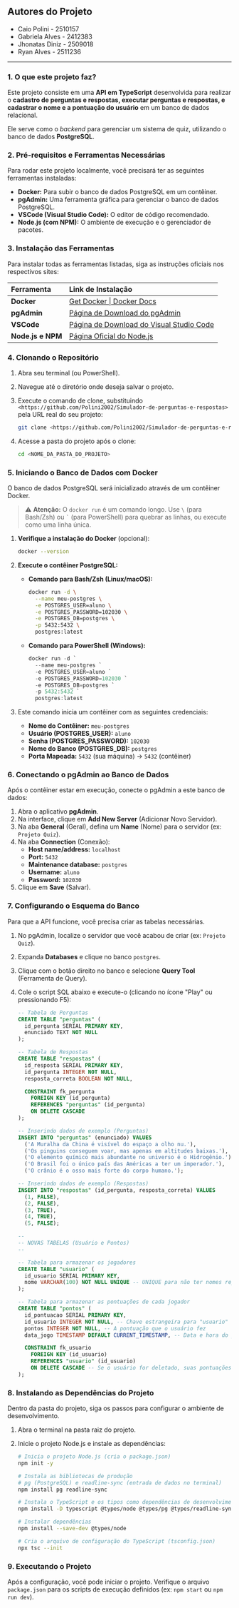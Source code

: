 ## Autores do Projeto

* Caio Polini - 2510157
* Gabriela Alves - 2412383
* Jhonatas Diniz - 2509018
* Ryan Alves - 2511236

---

### 1. O que este projeto faz?

Este projeto consiste em uma **API em TypeScript** desenvolvida para realizar o **cadastro de perguntas e respostas, executar perguntas e respostas, e cadastrar o nome e a pontuação do usuário** em um banco de dados relacional.

Ele serve como o *backend* para gerenciar um sistema de quiz, utilizando o banco de dados **PostgreSQL**.

### 2. Pré-requisitos e Ferramentas Necessárias

Para rodar este projeto localmente, você precisará ter as seguintes ferramentas instaladas:

* **Docker:** Para subir o banco de dados PostgreSQL em um contêiner.
* **pgAdmin:** Uma ferramenta gráfica para gerenciar o banco de dados PostgreSQL.
* **VSCode (Visual Studio Code):** O editor de código recomendado.
* **Node.js (com NPM):** O ambiente de execução e o gerenciador de pacotes.

### 3. Instalação das Ferramentas

Para instalar todas as ferramentas listadas, siga as instruções oficiais nos respectivos sites:

| Ferramenta | Link de Instalação |
| :--- | :--- |
| **Docker** | [Get Docker \| Docker Docs](https://docs.docker.com/get-started/get-docker/) |
| **pgAdmin** | [Página de Download do pgAdmin](https://www.pgadmin.org/download/) |
| **VSCode** | [Página de Download do Visual Studio Code](https://code.visualstudio.com/download) |
| **Node.js e NPM** | [Página Oficial do Node.js](https://nodejs.org/en/download/) |

### 4. Clonando o Repositório

1.  Abra seu terminal (ou PowerShell).
2.  Navegue até o diretório onde deseja salvar o projeto.
3.  Execute o comando de clone, substituindo `<https://github.com/Polini2002/Simulador-de-perguntas-e-respostas>` pela URL real do seu projeto:

    ```bash
    git clone <https://github.com/Polini2002/Simulador-de-perguntas-e-respostas>
    ```

4.  Acesse a pasta do projeto após o clone:

    ```bash
    cd <NOME_DA_PASTA_DO_PROJETO>
    ```

### 5. Iniciando o Banco de Dados com Docker

O banco de dados PostgreSQL será inicializado através de um contêiner Docker.

> ⚠️ **Atenção:** O `docker run` é um comando longo. Use `\` (para Bash/Zsh) ou `` ` `` (para PowerShell) para quebrar as linhas, ou execute como uma linha única.

1.  **Verifique a instalação do Docker** (opcional):

    ```bash
    docker --version
    ```

2.  **Execute o contêiner PostgreSQL:**

    * **Comando para Bash/Zsh (Linux/macOS):**
        ```bash
        docker run -d \
          --name meu-postgres \
          -e POSTGRES_USER=aluno \
          -e POSTGRES_PASSWORD=102030 \
          -e POSTGRES_DB=postgres \
          -p 5432:5432 \
          postgres:latest
        ```
    * **Comando para PowerShell (Windows):**
        ```powershell
        docker run -d `
          --name meu-postgres `
          -e POSTGRES_USER=aluno `
          -e POSTGRES_PASSWORD=102030 `
          -e POSTGRES_DB=postgres `
          -p 5432:5432 `
          postgres:latest
        ```

3.  Este comando inicia um contêiner com as seguintes credenciais:
    * **Nome do Contêiner:** `meu-postgres`
    * **Usuário (POSTGRES\_USER):** `aluno`
    * **Senha (POSTGRES\_PASSWORD):** `102030`
    * **Nome do Banco (POSTGRES\_DB):** `postgres`
    * **Porta Mapeada:** `5432` (sua máquina) -> `5432` (contêiner)

### 6. Conectando o pgAdmin ao Banco de Dados

Após o contêiner estar em execução, conecte o pgAdmin a este banco de dados:

1.  Abra o aplicativo **pgAdmin**.
2.  Na interface, clique em **Add New Server** (Adicionar Novo Servidor).
3.  Na aba **General** (Geral), defina um **Name** (Nome) para o servidor (ex: `Projeto Quiz`).
4.  Na aba **Connection** (Conexão):
    * **Host name/address:** `localhost`
    * **Port:** `5432`
    * **Maintenance database:** `postgres`
    * **Username:** `aluno`
    * **Password:** `102030`
5.  Clique em **Save** (Salvar).

### 7. Configurando o Esquema do Banco

Para que a API funcione, você precisa criar as tabelas necessárias.

1.  No pgAdmin, localize o servidor que você acabou de criar (ex: `Projeto Quiz`).
2.  Expanda **Databases** e clique no banco `postgres`.
3.  Clique com o botão direito no banco e selecione **Query Tool** (Ferramenta de Query).
4.  Cole o script SQL abaixo e execute-o (clicando no ícone "Play" ou pressionando F5):

    ```sql
    -- Tabela de Perguntas
    CREATE TABLE "perguntas" (
      id_pergunta SERIAL PRIMARY KEY,
      enunciado TEXT NOT NULL
    );

    -- Tabela de Respostas
    CREATE TABLE "respostas" (
      id_resposta SERIAL PRIMARY KEY,
      id_pergunta INTEGER NOT NULL,
      resposta_correta BOOLEAN NOT NULL,

      CONSTRAINT fk_pergunta
        FOREIGN KEY (id_pergunta)
        REFERENCES "perguntas" (id_pergunta)
        ON DELETE CASCADE
    );

    -- Inserindo dados de exemplo (Perguntas)
    INSERT INTO "perguntas" (enunciado) VALUES
      ('A Muralha da China é visível do espaço a olho nu.'),
      ('Os pinguins conseguem voar, mas apenas em altitudes baixas.'),
      ('O elemento químico mais abundante no universo é o Hidrogênio.'),
      ('O Brasil foi o único país das Américas a ter um imperador.'),
      ('O crânio é o osso mais forte do corpo humano.');

    -- Inserindo dados de exemplo (Respostas)
    INSERT INTO "respostas" (id_pergunta, resposta_correta) VALUES
      (1, FALSE),
      (2, FALSE),
      (3, TRUE),
      (4, TRUE),
      (5, FALSE);

    -- 
    -- NOVAS TABELAS (Usuário e Pontos)
    --

    -- Tabela para armazenar os jogadores
    CREATE TABLE "usuario" (
      id_usuario SERIAL PRIMARY KEY,
      nome VARCHAR(100) NOT NULL UNIQUE -- UNIQUE para não ter nomes repetidos
    );

    -- Tabela para armazenar as pontuações de cada jogador
    CREATE TABLE "pontos" (
      id_pontuacao SERIAL PRIMARY KEY,
      id_usuario INTEGER NOT NULL, -- Chave estrangeira para "usuario"
      pontos INTEGER NOT NULL, -- A pontuação que o usuário fez
      data_jogo TIMESTAMP DEFAULT CURRENT_TIMESTAMP, -- Data e hora do jogo

      CONSTRAINT fk_usuario
        FOREIGN KEY (id_usuario)
        REFERENCES "usuario" (id_usuario)
        ON DELETE CASCADE -- Se o usuário for deletado, suas pontuações somem
    );
    ```

### 8. Instalando as Dependências do Projeto

Dentro da pasta do projeto, siga os passos para configurar o ambiente de desenvolvimento.

1.  Abra o terminal na pasta raiz do projeto.
2.  Inicie o projeto Node.js e instale as dependências:

    ```bash
    # Inicia o projeto Node.js (cria o package.json)
    npm init -y

    # Instala as bibliotecas de produção
    # pg (PostgreSQL) e readline-sync (entrada de dados no terminal)
    npm install pg readline-sync
    
    # Instala o TypeScript e os tipos como dependências de desenvolvimento
    npm install -D typescript @types/node @types/pg @types/readline-sync

    # Instalar dependências
    npm install --save-dev @types/node

    # Cria o arquivo de configuração do TypeScript (tsconfig.json)
    npx tsc --init
    ```

### 9. Executando o Projeto

Após a configuração, você pode iniciar o projeto. Verifique o arquivo `package.json` para os scripts de execução definidos (ex: `npm start` ou `npm run dev`).
